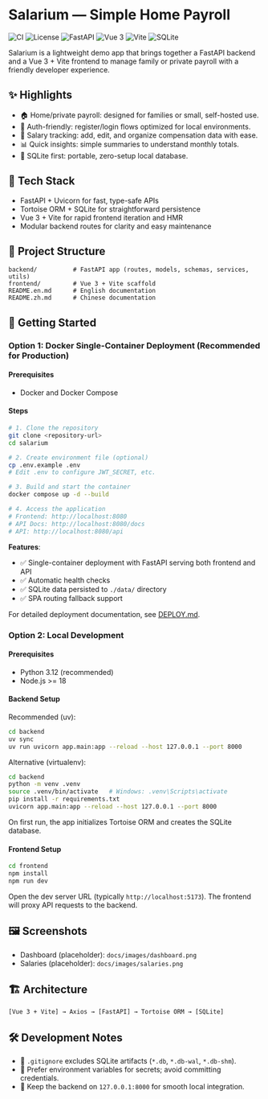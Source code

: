 # Salarium — Simple Home Payroll

![CI](https://img.shields.io/badge/CI-GitHub_Actions-blue?logo=githubactions) ![License](https://img.shields.io/badge/License-Private-lightgrey) ![FastAPI](https://img.shields.io/badge/FastAPI-009688?logo=fastapi) ![Vue 3](https://img.shields.io/badge/Vue_3-4FC08D?logo=vuedotjs) ![Vite](https://img.shields.io/badge/Vite-646CFF?logo=vite) ![SQLite](https://img.shields.io/badge/SQLite-003B57?logo=sqlite)

Salarium is a lightweight demo app that brings together a FastAPI backend and a Vue 3 + Vite frontend to manage family or private payroll with a friendly developer experience.

## ✨ Highlights
- 🏠 Home/private payroll: designed for families or small, self-hosted use.
- 🔐 Auth-friendly: register/login flows optimized for local environments.
- 💸 Salary tracking: add, edit, and organize compensation data with ease.
- 📊 Quick insights: simple summaries to understand monthly totals.
- 🧱 SQLite first: portable, zero-setup local database.

## 🧩 Tech Stack
- FastAPI + Uvicorn for fast, type-safe APIs
- Tortoise ORM + SQLite for straightforward persistence
- Vue 3 + Vite for rapid frontend iteration and HMR
- Modular backend routes for clarity and easy maintenance

## 📁 Project Structure
```
backend/          # FastAPI app (routes, models, schemas, services, utils)
frontend/         # Vue 3 + Vite scaffold
README.en.md      # English documentation
README.zh.md      # Chinese documentation
```

## 🚀 Getting Started

### Option 1: Docker Single-Container Deployment (Recommended for Production)

#### Prerequisites
- Docker and Docker Compose

#### Steps
```bash
# 1. Clone the repository
git clone <repository-url>
cd salarium

# 2. Create environment file (optional)
cp .env.example .env
# Edit .env to configure JWT_SECRET, etc.

# 3. Build and start the container
docker compose up -d --build

# 4. Access the application
# Frontend: http://localhost:8080
# API Docs: http://localhost:8080/docs
# API: http://localhost:8080/api
```

**Features**:
- ✅ Single-container deployment with FastAPI serving both frontend and API
- ✅ Automatic health checks
- ✅ SQLite data persisted to `./data/` directory
- ✅ SPA routing fallback support

For detailed deployment documentation, see [DEPLOY.md](DEPLOY.md).

### Option 2: Local Development

#### Prerequisites
- Python 3.12 (recommended)
- Node.js >= 18

#### Backend Setup
Recommended (uv):
```bash
cd backend
uv sync
uv run uvicorn app.main:app --reload --host 127.0.0.1 --port 8000
```

Alternative (virtualenv):
```bash
cd backend
python -m venv .venv
source .venv/bin/activate   # Windows: .venv\Scripts\activate
pip install -r requirements.txt
uvicorn app.main:app --reload --host 127.0.0.1 --port 8000
```

On first run, the app initializes Tortoise ORM and creates the SQLite database.

#### Frontend Setup
```bash
cd frontend
npm install
npm run dev
```

Open the dev server URL (typically `http://localhost:5173`). The frontend will proxy API requests to the backend.

## 🖼 Screenshots
- Dashboard (placeholder): `docs/images/dashboard.png`
- Salaries (placeholder): `docs/images/salaries.png`

## 🏗 Architecture
```
[Vue 3 + Vite] → Axios → [FastAPI] → Tortoise ORM → [SQLite]
```

## 🛠 Development Notes
- 🧹 `.gitignore` excludes SQLite artifacts (`*.db`, `*.db-wal`, `*.db-shm`).
- 🔐 Prefer environment variables for secrets; avoid committing credentials.
- 🔄 Keep the backend on `127.0.0.1:8000` for smooth local integration.